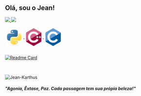 ## Olá, sou o Jean!

<div>
  <a href="https://github.com/jaintc">
  <img height="160em" src="https://github-readme-stats.vercel.app/api?username=jaintc&show_icons=true&theme=midnight-purple&include_all_commits=true&count_private=true"/>
  <img height="160em" src="https://github-readme-stats.vercel.app/api/top-langs/?username=jaintc&theme=midnight-purple&layout=compact"/>
<div>
    
    

  <div style="display: inline_block"><br>
  <img align="center" alt="Jean-Py" height="60" width="60" src="https://raw.githubusercontent.com/devicons/devicon/master/icons/python/python-original.svg">
  <img align="center" alt="Jean-C++" height="60" width="60" src="https://raw.githubusercontent.com/devicons/devicon/master/icons/cplusplus/cplusplus-original.svg">
    <img align="center" alt="Jean-C" height="60" width="60" src="https://raw.githubusercontent.com/devicons/devicon/master/icons/c/c-original.svg">
  </div>
  
 ##
 [![Readme Card](https://github-readme-stats.vercel.app/api/pin/?username=jaintc&theme=midnight-purple&repo=grimd-youtubedl)](https://github.com/jaintc/grimd-youtubedl)
  
 ##
 ##
  <div style="display: inline_block"><br>
 <img align="center" alt="Jean-Karthus" height="244" width="200" src="https://cdn.discordapp.com/attachments/733782835067879487/888250943093735424/ezgif.com-gif-maker_4.gif">
 </div>
 
  ##### "Agonia, Êxtase, Paz. Cada passagem tem sua própia beleza!" 
